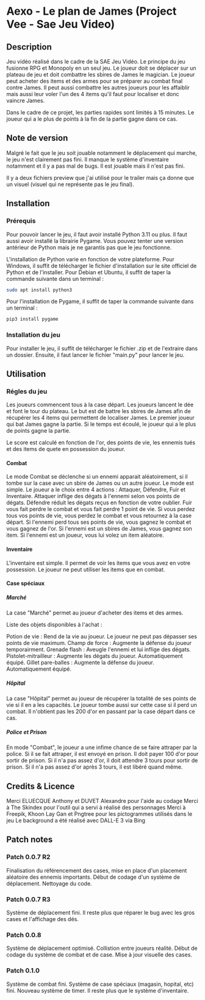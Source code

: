 # Aexo - Le plan de James (Project Vee - Sae Jeu Video)

## Description

Jeu vidéo réalisé dans le cadre de la SAE Jeu Vidéo. Le principe du jeu fusionne RPG et Monopoly en un seul jeu. Le joueur doit se déplacer sur un plateau de jeu et doit combattre les sbires de James le magician. Le joueur peut acheter des items et des armes pour se préparer au combat final contre James. Il peut aussi combattre les autres joueurs pour les affaiblir mais aussi leur voler l'un des 4 items qu'il faut pour localiser et donc vaincre James.

Dans le cadre de ce projet, les parties rapides sont limités à 15 minutes. Le joueur qui a le plus de points à la fin de la partie gagne dans ce cas.

## Note de version

Malgré le fait que le jeu soit jouable notamment le déplacement qui marche, le jeu n'est clairement pas fini. Il manque le système d'inventaire notamment et il y a pas mal de bugs. Il est jouable mais il n'est pas fini.

Il y a deux fichiers preview que j'ai utilisé pour le trailer mais ça donne que un visuel (visuel qui ne représente pas le jeu final).

## Installation

### Prérequis

Pour pouvoir lancer le jeu, il faut avoir installé Python 3.11 ou plus. Il faut aussi avoir installé la librairie Pygame.
Vous pouvez tenter une version antérieur de Python mais je ne garantis pas que le jeu fonctionne.

L'installation de Python varie en fonction de votre plateforme. Pour Windows, il suffit de télécharger le fichier d'installation sur le site officiel de Python et de l'installer. Pour Debian et Ubuntu, il suffit de taper la commande suivante dans un terminal :

```bash
sudo apt install python3
```

Pour l'installation de Pygame, il suffit de taper la commande suivante dans un terminal :

```bash
pip3 install pygame
```

### Installation du jeu

Pour installer le jeu, il suffit de télécharger le fichier .zip et de l'extraire dans un dossier. Ensuite, il faut lancer le fichier "main.py" pour lancer le jeu.

## Utilisation

### Régles du jeu

Les joueurs commencent tous à la case départ. Les joueurs lancent le dée et font le tour du plateau. Le but est de battre les sbires de James afin de récupérer les 4 items qui permettent de localiser James. Le premier joueur qui bat James gagne la partie. Si le temps est écoulé, le joueur qui a le plus de points gagne la partie.

Le score est calculé en fonction de l'or, des points de vie, les ennemis tués et des items de quete en possession du joueur.

#### Combat

Le mode Combat se déclenche si un ennemi apparait aléatoirement, si il tombe sur la case avec un sbire de James ou un autre joueur. Le mode est simple. Le joueur a le choix entre 4 actions : Attaquer, Défendre, Fuir et Inventaire. Attaquer inflige des dégats à l'ennemi selon vos points de dégats. Défendre réduit les dégats reçus en fonction de votre oublier. Fuir vous fait perdre le combat et vous fait perdre 1 point de vie. Si vous perdez tous vos points de vie, vous perdez le combat et vous retournez à la case départ. Si l'ennemi perd tous ses points de vie, vous gagnez le combat et vous gagnez de l'or. Si l'ennemi est un sbires de James, vous gagnez son item. Si l'ennemi est un joueur, vous lui volez un item aléatoire.

#### Inventaire

L'inventaire est simple. Il permet de voir les items que vous avez en votre possession. Le joueur ne peut utiliser les items que en combat.

#### Case spéciaux

##### Marché

La case "Marché" permet au joueur d'acheter des items et des armes.

Liste des objets disponibles à l'achat :

Potion de vie : Rend de la vie au joueur. Le joueur ne peut pas dépasser ses points de vie maximum.
Champ de force : Augmente la défense du joueur temporairment.
Grenade flash : Aveugle l'ennemi et lui inflige des dégats.
Pistolet-mitrailleur : Augmente les dégats du joueur. Automatiquement équipé.
Gillet pare-balles : Augmente la défense du joueur. Automatiquement équipé.

##### Hôpital

La case "Hôpital" permet au joueur de récupérer la totalité de ses points de vie si il en a les capacités. Le joueur tombe aussi sur cette case si il perd un combat. Il n'obtient pas les 200 d'or en passant par la case départ dans ce cas.

##### Police et Prison

En mode "Combat", le joueur a une infime chance de se faire attraper par la police. Si il se fait attraper, il est envoyé en prison. Il doit payer 100 d'or pour sortir de prison. Si il n'a pas assez d'or, il doit attendre 3 tours pour sortir de prison. Si il n'a pas assez d'or après 3 tours, il est libéré quand même.


## Credits & Licence

Merci ELUECQUE Anthony et DUVET Alexandre pour l'aide au codage
Merci à The Skindex pour l'outil qui a servi à réalisé des personnages
Merci à Freepik, Khoon Lay Gan et Pngtree pour les pictogrammes utilisés dans le jeu
Le background a été réalisé avec DALL-E 3 via Bing

## Patch notes

### Patch 0.0.7 R2

Finalisation du référencement des cases, mise en place d'un placement aléatoire des ennemis importants.
Début de codage d'un système de déplacement.
Nettoyage du code.

### Patch 0.0.7 R3

Système de déplacement fini. Il reste plus que réparer le bug avec les gros cases et l'affichage des dés.

### Patch 0.0.8

Système de déplacement optimisé. Collistion entre joueurs réalité. Début de codage du système de combat et de case.
Mise à jour visuelle des cases.

### Patch 0.1.0

Système de combat fini.
Système de case spéciaux (magasin, hopital, etc) fini.
Nouveau système de timer.
Il reste plus que le système d'inventaire.
